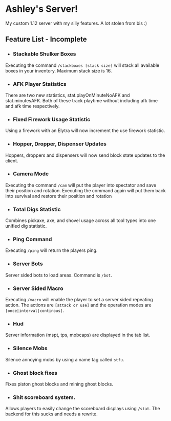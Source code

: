 # Ashley's Server!

My custom 1.12 server with my silly features.
A lot stolen from bis :)


## Feature List - Incomplete 

- ### Stackable Shulker Boxes
Executing the command `/stackboxes [stack size]` will stack all available boxes in your inventory. Maximum stack size is 16.

- ### AFK Player Statistics
There are two new statistics, stat.playOnMinuteNoAFK and stat.minutesAFK. Both of these track playtime without including afk time and afk time respectively. 

- ### Fixed Firework Usage Statistic
Using a firework with an Elytra will now increment the use firework statistic. 

- ### Hopper, Dropper, Dispenser Updates
Hoppers, droppers and dispensers will now send block state updates to the client.

- ### Camera Mode
Executing the command `/cam` will put the player into spectator and save their position and rotation. Executing the command again will put them back into survival and restore their position and rotation

- ### Total Digs Statistic
Combines pickaxe, axe, and shovel usage across all tool types into one unified dig statistic.

- ### Ping Command
Executing `/ping` will return the players ping.

- ### Server Bots
Server sided bots to load areas. Command is `/bot`.

- ### Server Sided Macro
Executing `/macro` will enable the player to set a server sided repeating action. The actions are `[attack or use]` and the operation modes are `[once|interval|continous]`.

- ### Hud
Server information (mspt, tps, mobcaps) are displayed in the tab list.

- ### Silence Mobs
Silence annoying mobs by using a name tag called `stfu`.

- ### Ghost block fixes
Fixes piston ghost blocks and mining ghost blocks.

- ### Shit scoreboard system.
Allows players to easily change the scoreboard displays using `/stat`. The backend for this sucks and needs a rewrite.
